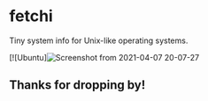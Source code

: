 # fetchi

Tiny system info for Unix-like operating systems.


[![Ubuntu]![Screenshot from 2021-04-07 20-07-27](https://user-images.githubusercontent.com/4188002/113907909-98619d00-97de-11eb-8ef5-03c672cef6c9.png)

## Thanks for dropping by!